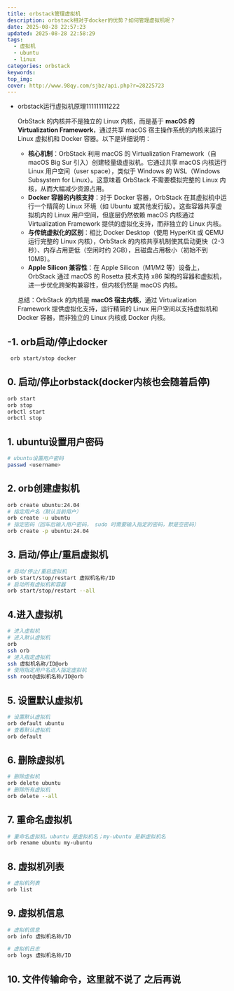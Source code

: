 ```yaml
---
title: orbstack管理虚拟机
description: orbstack相对于docker的优势？如何管理虚拟机呢？
date: 2025-08-28 22:57:23
updated: 2025-08-28 22:58:29
tags:
  - 虚拟机
  - ubuntu
  - linux
categories: orbstack
keywords:
top_img:
cover: http://www.98qy.com/sjbz/api.php?r=28225723
---
```

- orbstack运行虚拟机原理111111111222
    
    OrbStack 的内核并不是独立的 Linux 内核，而是基于 **macOS 的 Virtualization Framework**，通过共享 macOS 宿主操作系统的内核来运行 Linux 虚拟机和 Docker 容器。以下是详细说明：
    
    - **核心机制**：OrbStack 利用 macOS 的 Virtualization Framework（自 macOS Big Sur 引入）创建轻量级虚拟机。它通过共享 macOS 内核运行 Linux 用户空间（user space），类似于 Windows 的 WSL（Windows Subsystem for Linux）。这意味着 OrbStack 不需要模拟完整的 Linux 内核，从而大幅减少资源占用。
    - **Docker 容器的内核支持**：对于 Docker 容器，OrbStack 在其虚拟机中运行一个精简的 Linux 环境（如 Ubuntu 或其他发行版）。这些容器共享虚拟机内的 Linux 用户空间，但底层仍然依赖 macOS 内核通过 Virtualization Framework 提供的虚拟化支持，而非独立的 Linux 内核。
    - **与传统虚拟化的区别**：相比 Docker Desktop（使用 HyperKit 或 QEMU 运行完整的 Linux 内核），OrbStack 的内核共享机制使其启动更快（2-3 秒）、内存占用更低（空闲时约 2GB），且磁盘占用极小（初始不到 10MB）。
    - **Apple Silicon 兼容性**：在 Apple Silicon（M1/M2 等）设备上，OrbStack 通过 macOS 的 Rosetta 技术支持 x86 架构的容器和虚拟机，进一步优化跨架构兼容性，但内核仍然是 macOS 内核。
    
    总结：OrbStack 的内核是 **macOS 宿主内核**，通过 Virtualization Framework 提供虚拟化支持，运行精简的 Linux 用户空间以支持虚拟机和 Docker 容器，而非独立的 Linux 内核或 Docker 内核。
    

## -1. orb启动/停止docker

```bash
 orb start/stop docker
```

## 0. 启动/停止orbstack(docker内核也会随着启停)

```bash
orb start
orb stop
orbctl start
orbctl stop
```

## 1. ubuntu设置用户密码

```bash
# ubuntu设置用户密码
passwd <username>
```

## 2. orb创建虚拟机

```bash
orb create ubuntu:24.04
# 指定用户名（默认当前用户）
orb create -u ubuntu
# 指定密码（回车后输入用户密码， sudo 时需要输入指定的密码，默是空密码）
orb create -p ubuntu:24.04
```

## 3. 启动/停止/重启虚拟机

```bash
# 启动/停止/重启虚拟机
orb start/stop/restart 虚拟机名称/ID
# 启动所有虚拟机和容器
orb start/stop/restart --all
```

## 4.进入虚拟机

```bash
# 进入虚拟机
# 进入默认虚拟机
orb
ssh orb
# 进入指定虚拟机
ssh 虚拟机名称/ID@orb
# 使用指定用户名进入指定虚拟机
ssh root@虚拟机名称/ID@orb
```

## 5. 设置默认虚拟机

```bash
# 设置默认虚拟机
orb default ubuntu
# 查看默认虚拟机
orb default
```

## 6. 删除虚拟机

```bash
# 删除虚拟机
orb delete ubuntu
# 删除所有虚拟机
orb delete --all
```

## 7. 重命名虚拟机

```bash
# 重命名虚拟机。ubuntu 是虚拟机名；my-ubuntu 是新虚拟机名
orb rename ubuntu my-ubuntu
```

## 8. 虚拟机列表

```bash
# 虚拟机列表
orb list
```

## 9. 虚拟机信息

```bash
# 虚拟机信息
orb info 虚拟机名称/ID

# 虚拟机日志
orb logs 虚拟机名称/ID
```

## 10. 文件传输命令，这里就不说了 之后再说
